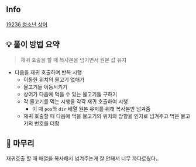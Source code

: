 ## Info
[19236 청소년 상어](https://www.acmicpc.net/problem/19236)

## 💡 풀이 방법 요약
> 재귀 호출을 할 때 복사본을 넘기면서 원본 값 유지
- 다음을 재귀 호출하며 반복 시행
  - 이동한 위치의 물고기 없애기
  - 물고기들 이동시키기
  - 상어가 다음에 먹을 수 있는 물고기들 구하기
  - 각 물고기를 먹는 시행을 각각 재귀 호출하여 시행
    - 이 때 `pos`와 `dir` 배열 원본 유지를 위해 복사본만 넘겨줌
  - 재귀 호출할 때 다음에 먹을 물고기의 위치와 방향을 인자로 넘겨주고 먹은 물고기의 번호를 더함

## 🙂 마무리
재귀호출 할 때 배열을 복사해서 넘겨주는게 잘 안돼서 너무 까다로웠다..